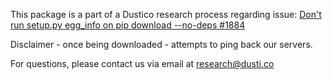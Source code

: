 This package is a part of a Dustico research process regarding issue: [Don't run setup.py egg_info on pip download --no-deps #1884](https://github.com/pypa/pip/issues/1884) 

Disclaimer - once being downloaded - attempts to ping back our servers.

For questions, please contact us via email at [research@dusti.co](mailto:research@dusti.co)
